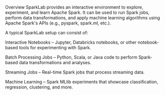 Overview
SparkLab provides an interactive environment to explore, experiment, and learn Apache Spark. It can be used to run Spark jobs, perform data transformations, and apply machine learning algorithms using Apache Spark's APIs (e.g., pyspark, spark.ml, etc.).

A typical SparkLab setup can consist of:

Interactive Notebooks – Jupyter, Databricks notebooks, or other notebook-based tools for experimenting with Spark.

Batch Processing Jobs – Python, Scala, or Java code to perform Spark-based data transformations and analyses.

Streaming Jobs – Real-time Spark jobs that process streaming data.

Machine Learning – Spark MLlib experiments that showcase classification, regression, clustering, and more.
